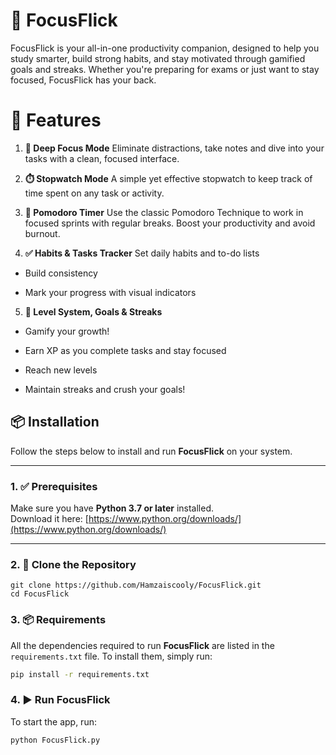 # 🎯 FocusFlick
FocusFlick is your all-in-one productivity companion, designed to help you study smarter, build strong habits, and stay motivated through gamified goals and streaks. Whether you're preparing for exams or just want to stay focused, FocusFlick has your back.

# 🚀 Features
1. **🔕 Deep Focus Mode**
Eliminate distractions, take notes and dive into your tasks with a clean, focused interface.
2. **⏱️ Stopwatch Mode**
A simple yet effective stopwatch to keep track of time spent on any task or activity.

3. **🍅 Pomodoro Timer**
Use the classic Pomodoro Technique to work in focused sprints with regular breaks. Boost your productivity and avoid burnout.

4. **✅ Habits & Tasks Tracker**
Set daily habits and to-do lists

- Build consistency

- Mark your progress with visual indicators

5. **🧠 Level System, Goals & Streaks**
- Gamify your growth!

- Earn XP as you complete tasks and stay focused

- Reach new levels

- Maintain streaks and crush your goals!



## 📦 Installation  
Follow the steps below to install and run **FocusFlick** on your system.

---

### 1. ✅ Prerequisites  
Make sure you have **Python 3.7 or later** installed.  
Download it here: [https://www.python.org/downloads/](https://www.python.org/downloads/)

---

### 2. 📁 Clone the Repository  
```
git clone https://github.com/Hamzaiscooly/FocusFlick.git
cd FocusFlick
```
### 3. 📦 Requirements  

All the dependencies required to run **FocusFlick** are listed in the `requirements.txt` file. To install them, simply run:

```bash
pip install -r requirements.txt
```
### 4. ▶️ Run FocusFlick
To start the app, run:

```
python FocusFlick.py
```
